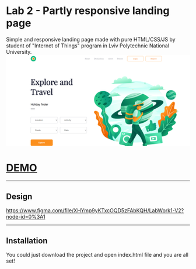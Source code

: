 # Lab 2 - Partly responsive landing page
Simple and responsive landing page made with pure HTML/CSS/JS by student of "Internet of Things" program in Lviv Polytechnic National University.
![Landing screenshot](https://github.com/Wordllban/iotweb/blob/lab-1/readme-images/landing-screenshot.png)

# [DEMO](https://wordllban.github.io/iotweb/)
---

## Design
https://www.figma.com/file/XHYmp9yKTxcOQD5zFAbKQH/LabWork1-V2?node-id=0%3A1

---

## Installation
You could just download the project and open index.html file and you are all set!

